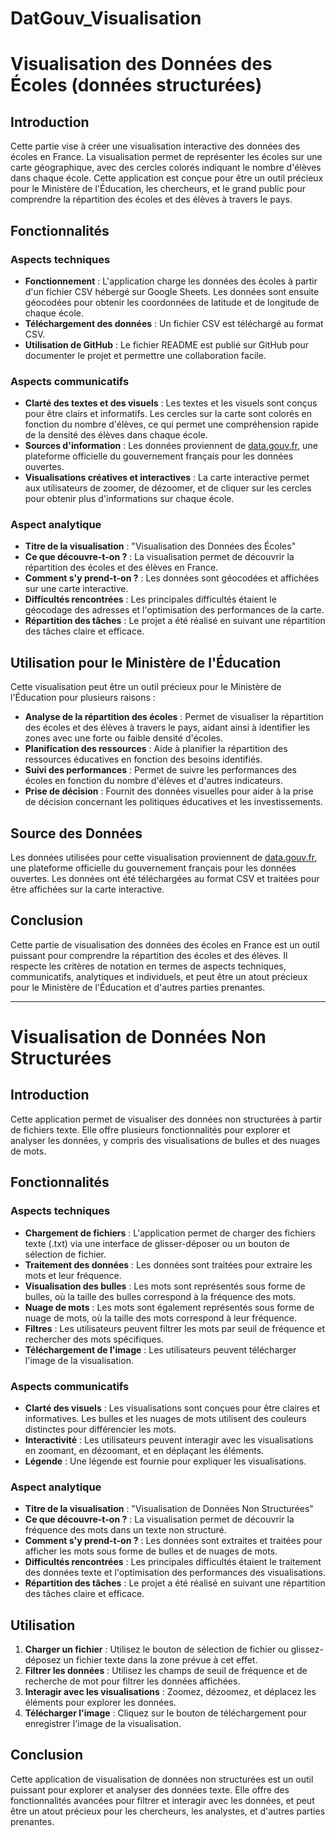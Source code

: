 # DatGouv_Visualisation

# Visualisation des Données des Écoles (données structurées)

## Introduction

Cette partie vise à créer une visualisation interactive des données des écoles en France. La visualisation permet de représenter les écoles sur une carte géographique, avec des cercles colorés indiquant le nombre d'élèves dans chaque école. Cette application est conçue pour être un outil précieux pour le Ministère de l'Éducation, les chercheurs, et le grand public pour comprendre la répartition des écoles et des élèves à travers le pays.

## Fonctionnalités

### Aspects techniques
- **Fonctionnement** : L'application charge les données des écoles à partir d'un fichier CSV hébergé sur Google Sheets. Les données sont ensuite géocodées pour obtenir les coordonnées de latitude et de longitude de chaque école.
- **Téléchargement des données** : Un fichier CSV est téléchargé au format CSV.
- **Utilisation de GitHub** : Le fichier README est publié sur GitHub pour documenter le projet et permettre une collaboration facile.

### Aspects communicatifs
- **Clarté des textes et des visuels** : Les textes et les visuels sont conçus pour être clairs et informatifs. Les cercles sur la carte sont colorés en fonction du nombre d'élèves, ce qui permet une compréhension rapide de la densité des élèves dans chaque école.
- **Sources d'information** : Les données proviennent de [data.gouv.fr](https://www.data.gouv.fr/fr/datasets/effectifs-deleves-par-niveau-et-nombre-de-classes-par-ecole-date-dobservation-au-debut-du-mois-doctobre-chaque-annee/), une plateforme officielle du gouvernement français pour les données ouvertes.
- **Visualisations créatives et interactives** : La carte interactive permet aux utilisateurs de zoomer, de dézoomer, et de cliquer sur les cercles pour obtenir plus d'informations sur chaque école.

### Aspect analytique
- **Titre de la visualisation** : "Visualisation des Données des Écoles"
- **Ce que découvre-t-on ?** : La visualisation permet de découvrir la répartition des écoles et des élèves en France.
- **Comment s'y prend-t-on ?** : Les données sont géocodées et affichées sur une carte interactive.
- **Difficultés rencontrées** : Les principales difficultés étaient le géocodage des adresses et l'optimisation des performances de la carte.
- **Répartition des tâches** : Le projet a été réalisé en suivant une répartition des tâches claire et efficace.

## Utilisation pour le Ministère de l'Éducation

Cette visualisation peut être un outil précieux pour le Ministère de l'Éducation pour plusieurs raisons :
- **Analyse de la répartition des écoles** : Permet de visualiser la répartition des écoles et des élèves à travers le pays, aidant ainsi à identifier les zones avec une forte ou faible densité d'écoles.
- **Planification des ressources** : Aide à planifier la répartition des ressources éducatives en fonction des besoins identifiés.
- **Suivi des performances** : Permet de suivre les performances des écoles en fonction du nombre d'élèves et d'autres indicateurs.
- **Prise de décision** : Fournit des données visuelles pour aider à la prise de décision concernant les politiques éducatives et les investissements.

## Source des Données

Les données utilisées pour cette visualisation proviennent de [data.gouv.fr](https://www.data.gouv.fr/fr/datasets/effectifs-deleves-par-niveau-et-nombre-de-classes-par-ecole-date-dobservation-au-debut-du-mois-doctobre-chaque-annee/), une plateforme officielle du gouvernement français pour les données ouvertes. Les données ont été téléchargées au format CSV et traitées pour être affichées sur la carte interactive.

## Conclusion

Cette partie de visualisation des données des écoles en France est un outil puissant pour comprendre la répartition des écoles et des élèves. Il respecte les critères de notation en termes de aspects techniques, communicatifs, analytiques et individuels, et peut être un atout précieux pour le Ministère de l'Éducation et d'autres parties prenantes.

---

# Visualisation de Données Non Structurées

## Introduction

Cette application permet de visualiser des données non structurées à partir de fichiers texte. Elle offre plusieurs fonctionnalités pour explorer et analyser les données, y compris des visualisations de bulles et des nuages de mots.

## Fonctionnalités

### Aspects techniques
- **Chargement de fichiers** : L'application permet de charger des fichiers texte (.txt) via une interface de glisser-déposer ou un bouton de sélection de fichier.
- **Traitement des données** : Les données sont traitées pour extraire les mots et leur fréquence.
- **Visualisation des bulles** : Les mots sont représentés sous forme de bulles, où la taille des bulles correspond à la fréquence des mots.
- **Nuage de mots** : Les mots sont également représentés sous forme de nuage de mots, où la taille des mots correspond à leur fréquence.
- **Filtres** : Les utilisateurs peuvent filtrer les mots par seuil de fréquence et rechercher des mots spécifiques.
- **Téléchargement de l'image** : Les utilisateurs peuvent télécharger l'image de la visualisation.

### Aspects communicatifs
- **Clarté des visuels** : Les visualisations sont conçues pour être claires et informatives. Les bulles et les nuages de mots utilisent des couleurs distinctes pour différencier les mots.
- **Interactivité** : Les utilisateurs peuvent interagir avec les visualisations en zoomant, en dézoomant, et en déplaçant les éléments.
- **Légende** : Une légende est fournie pour expliquer les visualisations.

### Aspect analytique
- **Titre de la visualisation** : "Visualisation de Données Non Structurées"
- **Ce que découvre-t-on ?** : La visualisation permet de découvrir la fréquence des mots dans un texte non structuré.
- **Comment s'y prend-t-on ?** : Les données sont extraites et traitées pour afficher les mots sous forme de bulles et de nuages de mots.
- **Difficultés rencontrées** : Les principales difficultés étaient le traitement des données texte et l'optimisation des performances des visualisations.
- **Répartition des tâches** : Le projet a été réalisé en suivant une répartition des tâches claire et efficace.

## Utilisation

1. **Charger un fichier** : Utilisez le bouton de sélection de fichier ou glissez-déposez un fichier texte dans la zone prévue à cet effet.
2. **Filtrer les données** : Utilisez les champs de seuil de fréquence et de recherche de mot pour filtrer les données affichées.
3. **Interagir avec les visualisations** : Zoomez, dézoomez, et déplacez les éléments pour explorer les données.
4. **Télécharger l'image** : Cliquez sur le bouton de téléchargement pour enregistrer l'image de la visualisation.

## Conclusion

Cette application de visualisation de données non structurées est un outil puissant pour explorer et analyser des données texte. Elle offre des fonctionnalités avancées pour filtrer et interagir avec les données, et peut être un atout précieux pour les chercheurs, les analystes, et d'autres parties prenantes.
